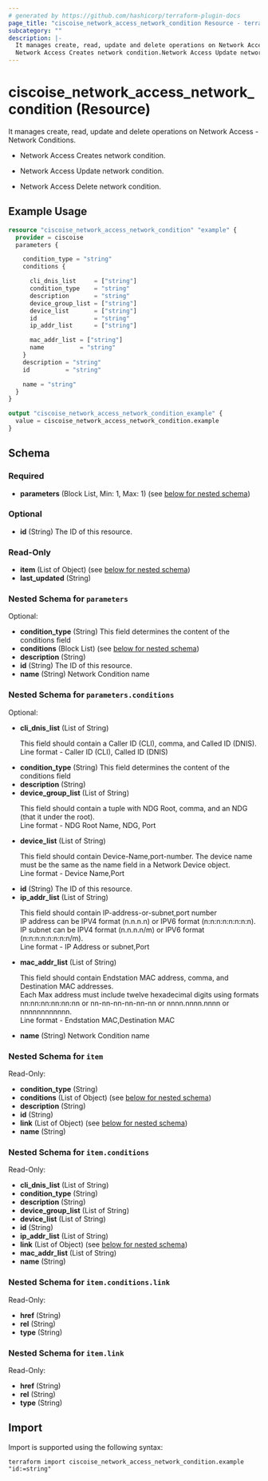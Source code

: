```yaml
---
# generated by https://github.com/hashicorp/terraform-plugin-docs
page_title: "ciscoise_network_access_network_condition Resource - terraform-provider-ciscoise"
subcategory: ""
description: |-
  It manages create, read, update and delete operations on Network Access - Network Conditions.
  Network Access Creates network condition.Network Access Update network condition.Network Access Delete network condition.
---
```


# ciscoise_network_access_network_condition (Resource)

It manages create, read, update and delete operations on Network Access - Network Conditions.

- Network Access Creates network condition.

- Network Access Update network condition.

- Network Access Delete network condition.

## Example Usage

```terraform
resource "ciscoise_network_access_network_condition" "example" {
  provider = ciscoise
  parameters {

    condition_type = "string"
    conditions {

      cli_dnis_list     = ["string"]
      condition_type    = "string"
      description       = "string"
      device_group_list = ["string"]
      device_list       = ["string"]
      id                = "string"
      ip_addr_list      = ["string"]

      mac_addr_list = ["string"]
      name          = "string"
    }
    description = "string"
    id          = "string"

    name = "string"
  }
}

output "ciscoise_network_access_network_condition_example" {
  value = ciscoise_network_access_network_condition.example
}
```

<!-- schema generated by tfplugindocs -->
## Schema

### Required

- **parameters** (Block List, Min: 1, Max: 1) (see [below for nested schema](#nestedblock--parameters))

### Optional

- **id** (String) The ID of this resource.

### Read-Only

- **item** (List of Object) (see [below for nested schema](#nestedatt--item))
- **last_updated** (String)

<a id="nestedblock--parameters"></a>
### Nested Schema for `parameters`

Optional:

- **condition_type** (String) This field determines the content of the conditions field
- **conditions** (Block List) (see [below for nested schema](#nestedblock--parameters--conditions))
- **description** (String)
- **id** (String) The ID of this resource.
- **name** (String) Network Condition name

<a id="nestedblock--parameters--conditions"></a>
### Nested Schema for `parameters.conditions`

Optional:

- **cli_dnis_list** (List of String) <p>This field should contain a Caller ID (CLI), comma, and Called ID (DNIS).<br> Line format -  Caller ID (CLI), Called ID (DNIS)</p>
- **condition_type** (String) This field determines the content of the conditions field
- **description** (String)
- **device_group_list** (List of String) <p>This field should contain a tuple with NDG Root, comma, and an NDG (that it under the root).<br> Line format - NDG Root Name, NDG, Port</p>
- **device_list** (List of String) <p>This field should contain Device-Name,port-number. The device name must be the same as the name field in a Network Device object.<br> Line format - Device Name,Port</p>
- **id** (String) The ID of this resource.
- **ip_addr_list** (List of String) <p>This field should contain IP-address-or-subnet,port number<br> IP address can be IPV4 format (n.n.n.n) or IPV6 format (n:n:n:n:n:n:n:n).<br> IP subnet can be IPV4 format (n.n.n.n/m) or IPV6 format (n:n:n:n:n:n:n:n/m).<br> Line format - IP Address or subnet,Port</p>
- **mac_addr_list** (List of String) <p>This field should contain Endstation MAC address, comma, and Destination MAC addresses.<br> Each Max address must include twelve hexadecimal digits using formats nn:nn:nn:nn:nn:nn or nn-nn-nn-nn-nn-nn or nnnn.nnnn.nnnn or nnnnnnnnnnnn.<br> Line format - Endstation MAC,Destination MAC </p>
- **name** (String) Network Condition name



<a id="nestedatt--item"></a>
### Nested Schema for `item`

Read-Only:

- **condition_type** (String)
- **conditions** (List of Object) (see [below for nested schema](#nestedobjatt--item--conditions))
- **description** (String)
- **id** (String)
- **link** (List of Object) (see [below for nested schema](#nestedobjatt--item--link))
- **name** (String)

<a id="nestedobjatt--item--conditions"></a>
### Nested Schema for `item.conditions`

Read-Only:

- **cli_dnis_list** (List of String)
- **condition_type** (String)
- **description** (String)
- **device_group_list** (List of String)
- **device_list** (List of String)
- **id** (String)
- **ip_addr_list** (List of String)
- **link** (List of Object) (see [below for nested schema](#nestedobjatt--item--conditions--link))
- **mac_addr_list** (List of String)
- **name** (String)

<a id="nestedobjatt--item--conditions--link"></a>
### Nested Schema for `item.conditions.link`

Read-Only:

- **href** (String)
- **rel** (String)
- **type** (String)



<a id="nestedobjatt--item--link"></a>
### Nested Schema for `item.link`

Read-Only:

- **href** (String)
- **rel** (String)
- **type** (String)

## Import

Import is supported using the following syntax:

```shell
terraform import ciscoise_network_access_network_condition.example "id:=string"
```
